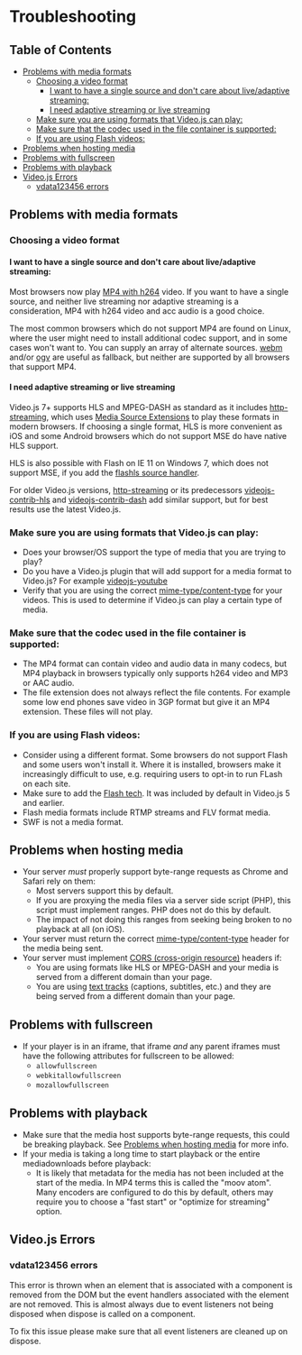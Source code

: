 # Troubleshooting

## Table of Contents

* [Problems with media formats](#problems-with-media-formats)
  * [Choosing a video format](#choosing-a-video-format)
    * [I want to have a single source and don't care about live/adaptive streaming:](#i-want-to-have-a-single-source-and-dont-care-about-liveadaptive-streaming)
    * [I need adaptive streaming or live streaming](#i-need-adaptive-streaming-or-live-streaming)
  * [Make sure you are using formats that Video.js can play:](#make-sure-you-are-using-formats-that-videojs-can-play)
  * [Make sure that the codec used in the file container is supported:](#make-sure-that-the-codec-used-in-the-file-container-is-supported)
  * [If you are using Flash videos:](#if-you-are-using-flash-videos)
* [Problems when hosting media](#problems-when-hosting-media)
* [Problems with fullscreen](#problems-with-fullscreen)
* [Problems with playback](#problems-with-playback)
* [Video.js Errors](#videojs-errors)
  * [vdata123456 errors](#vdata123456-errors)

## Problems with media formats

### Choosing a video format

#### I want to have a single source and don't care about live/adaptive streaming:

Most browsers now play [MP4 with h264][can-mp4] video. If you want to have a single source, and neither live streaming
nor adaptive streaming is a consideration, MP4 with h264 video and acc audio is a good choice.

The most common browsers which do not support MP4 are found on Linux, where the user might need to install additional codec support, and in some cases won't want to.
You can supply an array of alternate sources. [webm][can-webm] and/or [ogv][can-ogv] are useful as fallback, but neither are supported by all browsers that support MP4.

#### I need adaptive streaming or live streaming

Video.js 7+ supports HLS and MPEG-DASH as standard as it includes [http-streaming][http-streaming], which uses [Media Source Extensions][can-mse] to play these formats in modern browsers.
If choosing a single format, HLS is more convenient as iOS and some Android browsers which do not support MSE do have native HLS support.

HLS is also possible with Flash on IE 11 on Windows 7, which does not support MSE, if you add the [flashls source handler][flashls].

For older Video.js versions, [http-streaming][http-streaming] or its predecessors [videojs-contrib-hls][hls] and [videojs-contrib-dash][dash] add similar support, but for best results use the latest Video.js.

### Make sure you are using formats that Video.js can play:

* Does your browser/OS support the type of media that you are trying to play?
* Do you have a Video.js plugin that will add support for a media format to Video.js? For example [videojs-youtube][youtube]
* Verify that you are using the correct [mime-type/content-type][media-types] for your videos.
  This is used to determine if Video.js can play a certain type of media.

### Make sure that the codec used in the file container is supported:

* The MP4 format can contain video and audio data in many codecs, but MP4 playback in browsers typically only supports h264 video and MP3 or AAC audio.
* The file extension does not always reflect the file contents. For example some low end phones save video in 3GP format but give it an MP4 extension. These files will not play.

### If you are using Flash videos:

* Consider using a different format. Some browsers do not support Flash and some users won't install it. Where it is installed, browsers make it increasingly difficult to use, e.g. requiring users to opt-in to run FLash on each site.
* Make sure to add the [Flash tech][flash]. It was included by default in Video.js 5 and earlier.
* Flash media formats include RTMP streams and FLV format media.
* SWF is not a media format.

## Problems when hosting media

* Your server _must_ properly support byte-range requests as Chrome and Safari rely on them:
  * Most servers support this by default.
  * If you are proxying the media files via a server side script (PHP), this script must implement ranges. PHP does not do this by default.
  * The impact of not doing this ranges from seeking being broken to no playback at all (on iOS).
* Your server must return the correct [mime-type/content-type][media-types] header for the media being sent.
* Your server must implement [CORS (cross-origin resource)][cors] headers if:
  * You are using formats like HLS or MPEG-DASH and your media is served from a different domain than your page.
  * You are using [text tracks][text-tracks] (captions, subtitles, etc.) and they are being served from a different domain than your page.

## Problems with fullscreen

* If your player is in an iframe, that iframe _and_ any parent iframes must have the following attributes for fullscreen to be allowed:
  * `allowfullscreen`
  * `webkitallowfullscreen`
  * `mozallowfullscreen`

## Problems with playback

* Make sure that the media host supports byte-range requests, this could be breaking playback. See [Problems when hosting media][hosting-media] for more info.
* If your media is taking a long time to start playback or the entire mediadownloads before playback:
  * It is likely that metadata for the media has not been included at the start of the media. In MP4 terms this is called
    the "moov atom". Many encoders are configured to do this by default, others may require you to choose
    a "fast start" or "optimize for streaming" option.

## Video.js Errors

### vdata123456 errors

This error is thrown when an element that is associated with a component is removed
from the DOM but the event handlers associated with the element are not removed. This
is almost always due to event listeners not being disposed when dispose is called on
a component.

To fix this issue please make sure that all event listeners are cleaned up on dispose.

[hosting-media]: #problems-when-hosting-media

[text-tracks]: /docs/guides/text-tracks.md

[hls]: https://github.com/videojs/videojs-contrib-hls

[dash]: https://github.com/videojs/videojs-contrib-dash

[http-streaming]: https://github.com/videojs/http-streaming

[youtube]: https://github.com/videojs/videojs-youtube

[flash]: https://github.com/videojs/videojs-flash

[flashls]: https://github.com/brightcove/videojs-flashls-source-handler

[media-types]: https://www.iana.org/assignments/media-types/media-types.xhtml#video

[cors]: https://enable-cors.org/

[can-mp4]: https://caniuse.com/#feat=mpeg4

[can-webm]: https://caniuse.com/#feat=webm

[can-ogv]: https://caniuse.com/#feat=ogv

[can-mse]: https://caniuse.com/#feat=mediasource
